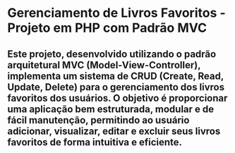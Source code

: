 # Gerenciamento de Livros Favoritos - Projeto em PHP com Padrão MVC

## Este projeto, desenvolvido utilizando o padrão arquitetural MVC (Model-View-Controller), implementa um sistema de CRUD (Create, Read, Update, Delete) para o gerenciamento dos livros favoritos dos usuários. O objetivo é proporcionar uma aplicação bem estruturada, modular e de fácil manutenção, permitindo ao usuário adicionar, visualizar, editar e excluir seus livros favoritos de forma intuitiva e eficiente.
